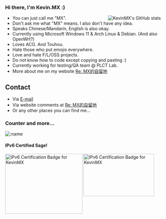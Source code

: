 ### Hi there, I'm Kevin.MX :)

<img align="right" src="https://github-readme-stats.vercel.app/api?username=KevinMX&count_private=true&show_icons=true&theme=dark&include_all_commits=true" alt="KevinMX's GitHub stats"/>

- You can just call me "MX".
- Don't ask me what "MX" means. I also don't have any idea.
- Speaks Chinese/Mandarin, English is also okay.
- Currently using Microsoft Windows 11 & Arch Linux & Debian. (And also OpenWrt?)
- Loves ACG. And Touhou.
- Hate those who put emojis everywhere.
- Love and hate F/L/OSS projects.
- Do not know how to code except copying and pasting :)
- Currently working for testing/QA team @ PLCT Lab.
- More about me on my website [Re: MX的自留地](https://mary.kevinmx.top/watashi.html)

## Contact
- Via [E-mail](mailto:mx@kevinmx.top)
- Via website comments at [Re: MX的自留地](https://mary.kevinmx.top)
- Or any other places you can find me...

### Counter and more...
![:name](https://count.getloli.com/get/@:Kevin.MX?theme=moebooru)

#### IPv6 Certified Sage!
<img align="left" src="https://ipv6.he.net/certification/create_badge.php?pass_name=KevinMX&amp;badge=2" style="border: 0; width: 250px; height: 194px" alt="IPv6 Certification Badge for KevinMX"></img>

<img align="left" src="https://ipv6.he.net/certification/create_badge.php?pass_name=KevinMX&amp;badge=3" style="border: 0; width: 229px; height: 137px" alt="IPv6 Certification Badge for KevinMX"></img>
